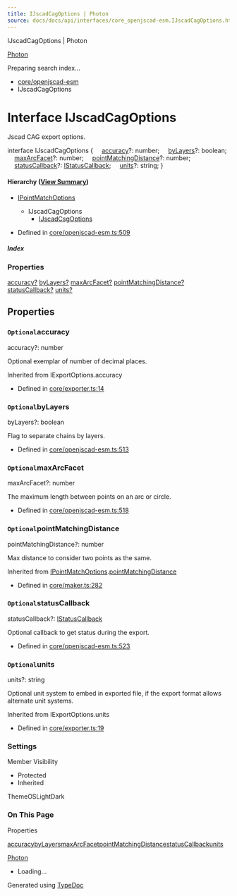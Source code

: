 ```yaml
---
title: IJscadCagOptions | Photon
source: docs/docs/api/interfaces/core_openjscad-esm.IJscadCagOptions.html
---
```


IJscadCagOptions | Photon

[Photon](../index.md)




Preparing search index...

* [core/openjscad-esm](../modules/core_openjscad-esm.md)
* IJscadCagOptions

# Interface IJscadCagOptions

Jscad CAG export options.

interface IJscadCagOptions {
    [accuracy](#accuracy)?: number;
    [byLayers](#bylayers)?: boolean;
    [maxArcFacet](#maxarcfacet)?: number;
    [pointMatchingDistance](#pointmatchingdistance)?: number;
    [statusCallback](#statuscallback)?: [IStatusCallback](core_openjscad-esm.IStatusCallback.md);
    [units](#units)?: string;
}

#### Hierarchy ([View Summary](../hierarchy.md#core/openjscad-esm.IJscadCagOptions))

* [IPointMatchOptions](core_maker.IPointMatchOptions.md)
  + IJscadCagOptions
    - [IJscadCsgOptions](core_openjscad-esm.IJscadCsgOptions.md)

* Defined in [core/openjscad-esm.ts:509](https://github.com/mwhite454/photon/blob/main/packages/photon/src/core/openjscad-esm.ts#L509)

##### Index

### Properties

[accuracy?](#accuracy)
[byLayers?](#bylayers)
[maxArcFacet?](#maxarcfacet)
[pointMatchingDistance?](#pointmatchingdistance)
[statusCallback?](#statuscallback)
[units?](#units)

## Properties

### `Optional`accuracy

accuracy?: number

Optional exemplar of number of decimal places.

Inherited from IExportOptions.accuracy

* Defined in [core/exporter.ts:14](https://github.com/mwhite454/photon/blob/main/packages/photon/src/core/exporter.ts#L14)

### `Optional`byLayers

byLayers?: boolean

Flag to separate chains by layers.

* Defined in [core/openjscad-esm.ts:513](https://github.com/mwhite454/photon/blob/main/packages/photon/src/core/openjscad-esm.ts#L513)

### `Optional`maxArcFacet

maxArcFacet?: number

The maximum length between points on an arc or circle.

* Defined in [core/openjscad-esm.ts:518](https://github.com/mwhite454/photon/blob/main/packages/photon/src/core/openjscad-esm.ts#L518)

### `Optional`pointMatchingDistance

pointMatchingDistance?: number

Max distance to consider two points as the same.

Inherited from [IPointMatchOptions](core_maker.IPointMatchOptions.md).[pointMatchingDistance](core_maker.IPointMatchOptions.md#pointmatchingdistance)

* Defined in [core/maker.ts:282](https://github.com/mwhite454/photon/blob/main/packages/photon/src/core/maker.ts#L282)

### `Optional`statusCallback

statusCallback?: [IStatusCallback](core_openjscad-esm.IStatusCallback.md)

Optional callback to get status during the export.

* Defined in [core/openjscad-esm.ts:523](https://github.com/mwhite454/photon/blob/main/packages/photon/src/core/openjscad-esm.ts#L523)

### `Optional`units

units?: string

Optional unit system to embed in exported file, if the export format allows alternate unit systems.

Inherited from IExportOptions.units

* Defined in [core/exporter.ts:19](https://github.com/mwhite454/photon/blob/main/packages/photon/src/core/exporter.ts#L19)

### Settings

Member Visibility

* Protected
* Inherited

ThemeOSLightDark

### On This Page

Properties

[accuracy](#accuracy)[byLayers](#bylayers)[maxArcFacet](#maxarcfacet)[pointMatchingDistance](#pointmatchingdistance)[statusCallback](#statuscallback)[units](#units)

[Photon](../index.md)

* Loading...

Generated using [TypeDoc](https://typedoc.org/)
